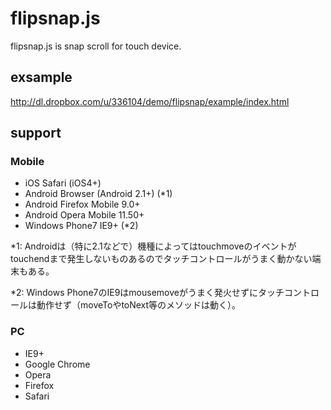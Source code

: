 # flipsnap.js

flipsnap.js is snap scroll for touch device.

## exsample

http://dl.dropbox.com/u/336104/demo/flipsnap/example/index.html

## support

### Mobile

* iOS Safari (iOS4+)
* Android Browser (Android 2.1+) (*1)
* Android Firefox Mobile 9.0+
* Android Opera Mobile 11.50+
* Windows Phone7 IE9+ (*2)

*1: Androidは（特に2.1などで）機種によってはtouchmoveのイベントがtouchendまで発生しないものあるのでタッチコントロールがうまく動かない端末もある。

*2: Windows Phone7のIE9はmousemoveがうまく発火せずにタッチコントロールは動作せず（moveToやtoNext等のメソッドは動く）。

### PC

* IE9+
* Google Chrome
* Opera
* Firefox
* Safari
